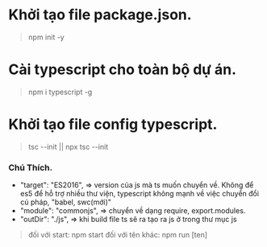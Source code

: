 # Khởi tạo file package.json.
> npm init -y
# Cài typescript cho toàn bộ dự án.
> npm i typescript -g
# Khởi tạo file config typescript.
> tsc --init || npx tsc --init

### Chú Thích.
- "target": "ES2016", => version của js mà ts muốn chuyển về. Không để es5 để hỗ trợ nhiều thư viện, typescript không mạnh về việc chuyển đổi cú pháp, "babel, swc(mới)"
- "module": "commonjs", => chuyển về dạng require, export.modules.
- "outDir": "./js",   => khi build file ts sẽ ra tạo ra js ở trong thư mục js

> đối với start: npm start
> đối với tên khác: npm run [ten]